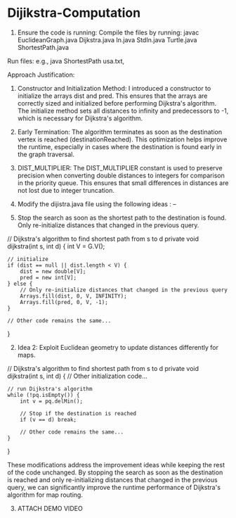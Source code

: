 ﻿# Dijikstra-Computation
1. Ensure the code is running: 
Compile the files by running: javac EuclideanGraph.java Dijkstra.java In.java StdIn.java Turtle.java ShortestPath.java

Run files: e.g., java ShortestPath usa.txt, 

Approach Justification:

1. Constructor and Initialization Method: I introduced a constructor to initialize the arrays dist and pred. 
This ensures that the arrays are correctly sized and initialized before performing Dijkstra's algorithm. The initialize method sets all distances to infinity and predecessors to -1, which is necessary for Dijkstra's algorithm.
2. Early Termination: The algorithm terminates as soon as the destination vertex is reached (destinationReached). 
This optimization helps improve the runtime, especially in cases where the destination is found early in the graph traversal.
3. DIST_MULTIPLIER: The DIST_MULTIPLIER constant is used to preserve precision when converting double distances to integers for comparison in the priority queue. 
This ensures that small differences in distances are not lost due to integer truncation.

2. Modify the dijistra.java file using the following ideas : – 
1. Stop the search as soon as the shortest path to the destination is found. 
Only re-initialize distances that changed in the previous query.

// Dijkstra's algorithm to find shortest path from s to d
private void dijkstra(int s, int d) {
    int V = G.V();

    // initialize
    if (dist == null || dist.length < V) {
        dist = new double[V];
        pred = new int[V];
    } else {
        // Only re-initialize distances that changed in the previous query
        Arrays.fill(dist, 0, V, INFINITY);
        Arrays.fill(pred, 0, V, -1);
    }

    // Other code remains the same...
}

2. Idea 2: Exploit Euclidean geometry to update distances differently for maps.

// Dijkstra's algorithm to find shortest path from s to d
private void dijkstra(int s, int d) {
    // Other initialization code...

    // run Dijkstra's algorithm
    while (!pq.isEmpty()) {
        int v = pq.delMin();

        // Stop if the destination is reached
        if (v == d) break;

        // Other code remains the same...
    }
}

These modifications address the improvement ideas while keeping the rest of the code unchanged. 
By stopping the search as soon as the destination is reached and only re-initializing distances that changed in the previous query, we can significantly improve the runtime performance of Dijkstra's algorithm for map routing.


3. ATTACH DEMO VIDEO






